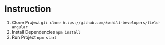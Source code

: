 # Instruction 
1. Clone Project `git clone https://github.com/Swahili-Developers/field-angular` 
2. Install Dependencies `npm install` 
3. Run Project `npm start`



